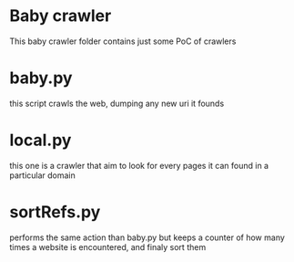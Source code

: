 Baby crawler
====

This baby crawler folder contains just some PoC of crawlers

# baby.py
  this script crawls the web, dumping any new uri it founds

# local.py
  this one is a crawler that aim to look for every pages it can found in a particular domain 

# sortRefs.py
  performs the same action than baby.py but keeps a counter of how many times a website is encountered, and finaly sort them
